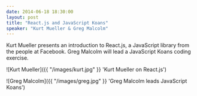 ```yaml
---
date: 2014-06-18 18:30:00
layout: post
title: "React.js and JavaScript Koans"
speaker: "Kurt Mueller & Greg Malcolm"
---
```


Kurt Mueller presents an introduction to React.js, a JavaScript library from the people at Facebook. Greg Malcolm will lead a JavaScript Koans coding exercise.

![Kurt Mueller]({{ "/images/kurt.jpg"  }} 'Kurt Mueller on React.js')

![Greg Malcolm]({{ "/images/greg.jpg"  }} 'Greg Malcolm leads JavaScript Koans')
